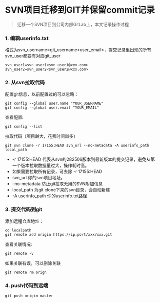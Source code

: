# SVN项目迁移到GIT并保留commit记录

> 迁移一个SVN项目到公司内部GitLab上，本文记录操作过程

### 1. 编辑userinfo.txt

格式为svn_username=git_username<user_email>，提交记录里出现的所有svn_user都要有对应git_user

```shell
svn_user1=svn_user1<svn_user1@xxx.com>
svn_user2=svn_user2<svn_user2@xxx.com>
```

### 2. 从svn拉取代码

配置git信息，以前配置过的可以忽略：

```shell
git config --global user.name "YOUR_USERNAME"
git config --global user.email "YOUR_EMAIL"
```

查看配置:

```shell
git config --list
```

拉取代码（项目越大，花费时间越多）

```shell
git svn clone -r 17155:HEAD svn_url --no-metadata -A userinfo_path local_path
```

- -r 17155:HEAD 代表从svn的282506版本到最新版本的提交记录，避免从第一个版本拉取数据量过大，操作耗时高。
- 如果需要拉取所有记录，可去除 -r 17155:HEAD
- svn_url 你的svn项目地址。
- –no-metadata 防止git拉取无用的SVN附加信息
- local_path 为git clone下来的svn目录，会自动新建
- -A userinfo_path 你的userinfo.txt路径

### 3. 提交代码到git

添加远程仓库地址：

```shell
cd localpath
git remote add origin https://ip:port/xxx/xxx.git
```


查看关联情况:

```shell
git remote -v
```

如果关联有误，可以删除关联

```shell
git remote rm orign
```

### 4. push代码到远端
```shell
git push origin master
```